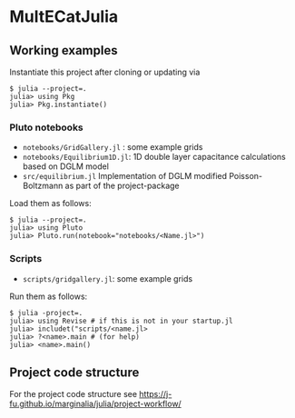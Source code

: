 MultECatJulia
=============

## Working examples

Instantiate this project after cloning or updating via
```
$ julia --project=.
julia> using Pkg
julia> Pkg.instantiate()
```

### Pluto notebooks



- `notebooks/GridGallery.jl` : some example grids
- `notebooks/Equilibrium1D.jl`: 1D double layer capacitance calculations based on DGLM model
- `src/equilibrium.jl` Implementation of DGLM modified Poisson-Boltzmann as part of the project-package


Load them as follows:

```
$ julia --project=.
julia> using Pluto
julia> Pluto.run(notebook="notebooks/<Name.jl>")
```


### Scripts

- `scripts/gridgallery.jl`: some example grids

Run them as follows:
```
$ julia -project=.
julia> using Revise # if this is not in your startup.jl
julia> includet("scripts/<name.jl>
julia> ?<name>.main # (for help)
julia> <name>.main()
```


## Project code structure

For the project code structure see  https://j-fu.github.io/marginalia/julia/project-workflow/



